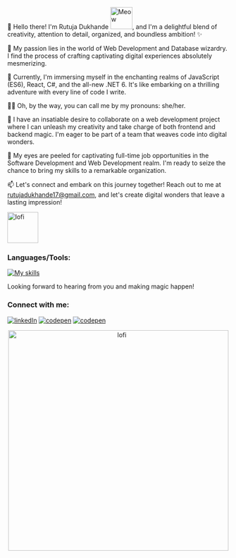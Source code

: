 👋 Hello there! I'm Rutuja Dukhande <img src="https://i.imgur.com/veZrcC7.gif" alt="Meow" width="50" />, and I'm a delightful blend of creativity, attention to detail, organized, and boundless ambition! ✨

👀 My passion lies in the world of Web Development and Database wizardry. I find the process of crafting captivating digital experiences absolutely mesmerizing.

🌱 Currently, I'm immersing myself in the enchanting realms of JavaScript (ES6), React, C#, and the all-new .NET 6. It's like embarking on a thrilling adventure with every line of code I write.

👨‍💻 Oh, by the way, you can call me by my pronouns: she/her. 

💞️ I have an insatiable desire to collaborate on a web development project where I can unleash my creativity and take charge of both frontend and backend magic. I'm eager to be part of a team that weaves code into digital wonders.

🏢 My eyes are peeled for captivating full-time job opportunities in the Software Development and Web Development realm. I'm ready to seize the chance to bring my skills to a remarkable organization.

📫 Let's connect and embark on this journey together! Reach out to me at rutujadukhande17@gmail.com, and let's create digital wonders that leave a lasting impression!

<img src="https://raw.githubusercontent.com/mayankchaudhary26/Cool-Readme-ideas/master/data/octocat/plumber.jpg" alt="lofi" width="70" /> 
<h3>Languages/Tools:</h3>

[![My skills](https://skillicons.dev/icons?i=html,css,sass,styledcomponents,javascript,typescript,nodejs,mongodb,react,expressjs,python,flask,postgres,mysql,php,swift,figma,git,postman,angular,docker,firebase,gcp,c,cs,github#&theme=dark)](https://skillicons.dev) 

Looking forward to hearing from you and making magic happen! 
<h3>Connect with me: </h3>

[![linkedIn](https://skillicons.dev/icons?i=linkedin#&theme=dark)](https://www.linkedin.com/in/rutujadukhande/) [![codepen](https://skillicons.dev/icons?i=codepen#&theme=dark)](https://codepen.io/rutuja177) [![codepen](https://skillicons.dev/icons?i=discord#&theme=dark)](https://discordapp.com/users/rutuja1707) 

<center><img src="https://raw.githubusercontent.com/mayankchaudhary26/Cool-Readme-ideas/master/data/lofi.gif" alt="lofi" width="500" /></center>
<!---
Rutuja177/Rutuja177 is a ✨ special ✨ repository because its `README.md` (this file) appears on your GitHub profile.
You can click the Preview link to take a look at your changes.
--->
